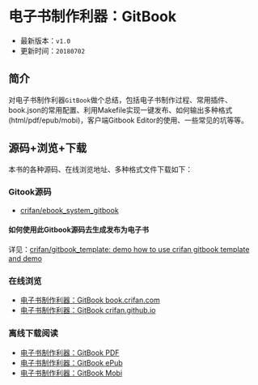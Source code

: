 # 电子书制作利器：GitBook

* 最新版本：`v1.0`
* 更新时间：`20180702`

## 简介

对电子书制作利器`GitBook`做个总结，包括电子书制作过程、常用插件、book.json的常用配置、利用Makefile实现一键发布、如何输出多种格式(html/pdf/epub/mobi)，客户端Gitbook Editor的使用、一些常见的坑等等。

## 源码+浏览+下载

本书的各种源码、在线浏览地址、多种格式文件下载如下：

### Gitook源码

* [crifan/ebook_system_gitbook](https://github.com/crifan/ebook_system_gitbook)

#### 如何使用此Gitbook源码去生成发布为电子书

详见：[crifan/gitbook_template: demo how to use crifan gitbook template and demo](https://github.com/crifan/gitbook_template)

### 在线浏览

* [电子书制作利器：GitBook book.crifan.com](http://book.crifan.com/books/ebook_system_gitbook/website)
* [电子书制作利器：GitBook crifan.github.io](https://crifan.github.io/ebook_system_gitbook/website)

### 离线下载阅读

* [电子书制作利器：GitBook PDF](http://book.crifan.com/books/ebook_system_gitbook/pdf/ebook_system_gitbook.pdf)
* [电子书制作利器：GitBook ePub](http://book.crifan.com/books/ebook_system_gitbook/epub/ebook_system_gitbook.epub)
* [电子书制作利器：GitBook Mobi](http://book.crifan.com/books/ebook_system_gitbook/mobi/ebook_system_gitbook.mobi)
